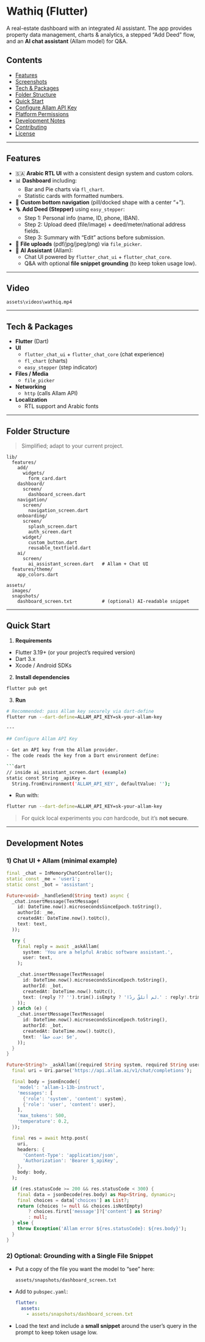 # Wathiq (Flutter)

A real-estate dashboard with an integrated AI assistant.
The app provides property data management, charts & analytics, a stepped “Add Deed” flow, and an **AI chat assistant** (Allam model) for Q&A.

## Contents

- [Features](#features)
- [Screenshots](#screenshots)
- [Tech & Packages](#tech--packages)
- [Folder Structure](#folder-structure)
- [Quick Start](#quick-start)
- [Configure Allam API Key](#configure-allam-api-key)
- [Platform Permissions](#platform-permissions)
- [Development Notes](#development-notes)
- [Contributing](#contributing)
- [License](#license)

---

## Features

- 🇸🇦 **Arabic RTL UI** with a consistent design system and custom colors.
- 📊 **Dashboard** including:
  - Bar and Pie charts via `fl_chart`.
  - Statistic cards with formatted numbers.
- 🧭 **Custom bottom navigation** (pill/docked shape with a center “+”).
- 🪜 **Add Deed (Stepper)** using `easy_stepper`:
  - Step 1: Personal info (name, ID, phone, IBAN).
  - Step 2: Upload deed (file/image) + deed/meter/national address fields.
  - Step 3: Summary with “Edit” actions before submission.
- 📎 **File uploads** (pdf/jpg/jpeg/png) via `file_picker`.
- 🤖 **AI Assistant** (Allam):
  - Chat UI powered by `flutter_chat_ui` + `flutter_chat_core`.
  - Q&A with optional **file snippet grounding** (to keep token usage low).

---

## Video

`assets\videos\wathiq.mp4`

---

## Tech & Packages

- **Flutter** (Dart)
- **UI**
  - `flutter_chat_ui` + `flutter_chat_core` (chat experience)
  - `fl_chart` (charts)
  - `easy_stepper` (step indicator)
- **Files / Media**
  - `file_picker`
- **Networking**
  - `http` (calls Allam API)
- **Localization**
  - RTL support and Arabic fonts

---

## Folder Structure

> Simplified; adapt to your current project.

```
lib/
  features/
    add/
      widgets/
        form_card.dart
    dashboard/
      screen/
        dashboard_screen.dart
    navigation/
      screen/
        navigation_screen.dart
    onboarding/
      screen/
        splash_screen.dart
        auth_screen.dart
      widget/
        custom_button.dart
        reusable_textfield.dart
    ai/
      screen/
        ai_assistant_screen.dart   # Allam + Chat UI
  features/theme/
    app_colors.dart

assets/
  images/
  snapshots/
    dashboard_screen.txt           # (optional) AI-readable snippet
```

---

## Quick Start

1) **Requirements**
- Flutter 3.19+ (or your project’s required version)
- Dart 3.x
- Xcode / Android SDKs

2) **Install dependencies**
```bash
flutter pub get
```

3) **Run**
```bash
# Recommended: pass Allam key securely via dart-define
flutter run --dart-define=ALLAM_API_KEY=sk-your-allam-key

---

## Configure Allam API Key

- Get an API key from the Allam provider.
- The code reads the key from a Dart environment define:

```dart
// inside ai_assistant_screen.dart (example)
static const String _apiKey =
  String.fromEnvironment('ALLAM_API_KEY', defaultValue: '');
```

- Run with:
```bash
flutter run --dart-define=ALLAM_API_KEY=sk-your-allam-key
```

> For quick local experiments you *can* hardcode, but it’s **not secure**.

---

## Development Notes

### 1) Chat UI + Allam (minimal example)

```dart
final _chat = InMemoryChatController();
static const _me = 'user1';
static const _bot = 'assistant';

Future<void> _handleSend(String text) async {
  _chat.insertMessage(TextMessage(
    id: DateTime.now().microsecondsSinceEpoch.toString(),
    authorId: _me,
    createdAt: DateTime.now().toUtc(),
    text: text,
  ));

  try {
    final reply = await _askAllam(
      system: 'You are a helpful Arabic software assistant.',
      user: text,
    );

    _chat.insertMessage(TextMessage(
      id: DateTime.now().microsecondsSinceEpoch.toString(),
      authorId: _bot,
      createdAt: DateTime.now().toUtc(),
      text: (reply ?? '').trim().isEmpty ? 'لم أتلقَّ ردًا.' : reply!.trim(),
    ));
  } catch (e) {
    _chat.insertMessage(TextMessage(
      id: DateTime.now().microsecondsSinceEpoch.toString(),
      authorId: _bot,
      createdAt: DateTime.now().toUtc(),
      text: 'حدث خطأ: $e',
    ));
  }
}

Future<String?> _askAllam({required String system, required String user}) async {
  final uri = Uri.parse('https://api.allam.ai/v1/chat/completions');

  final body = jsonEncode({
    'model': 'allam-1-13b-instruct',
    'messages': [
      {'role': 'system', 'content': system},
      {'role': 'user', 'content': user},
    ],
    'max_tokens': 500,
    'temperature': 0.2,
  });

  final res = await http.post(
    uri,
    headers: {
      'Content-Type': 'application/json',
      'Authorization': 'Bearer $_apiKey',
    },
    body: body,
  );

  if (res.statusCode >= 200 && res.statusCode < 300) {
    final data = jsonDecode(res.body) as Map<String, dynamic>;
    final choices = data['choices'] as List?;
    return (choices != null && choices.isNotEmpty)
        ? choices.first['message']?['content'] as String?
        : null;
  } else {
    throw Exception('Allam error ${res.statusCode}: ${res.body}');
  }
}
```

### 2) Optional: Grounding with a Single File Snippet
- Put a copy of the file you want the model to “see” here:
  ```
  assets/snapshots/dashboard_screen.txt
  ```
- Add to `pubspec.yaml`:
  ```yaml
  flutter:
    assets:
      - assets/snapshots/dashboard_screen.txt
  ```
- Load the text and include a **small snippet** around the user’s query in the prompt to keep token usage low.


